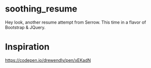# soothing_resume

Hey look, another resume attempt from Serrow. This time in a flavor of Bootstrap &amp; JQuery.

# Inspiration

https://codepen.io/drewendly/pen/xEKadN
